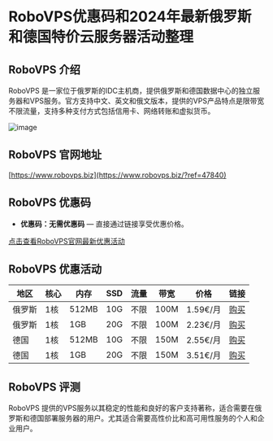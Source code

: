 # RoboVPS优惠码和2024年最新俄罗斯和德国特价云服务器活动整理

## RoboVPS 介绍
RoboVPS 是一家位于俄罗斯的IDC主机商，提供俄罗斯和德国数据中心的独立服务器和VPS服务。官方支持中文、英文和俄文版本，提供的VPS产品特点是限带宽不限流量，支持多种支付方式包括信用卡、网络转账和虚拟货币。

![image](https://github.com/qing6463/RoboVPS/assets/167746095/d7428284-17d6-408d-82ae-8611eb767cc4)

## RoboVPS 官网地址
[https://www.robovps.biz](https://www.robovps.biz/?ref=47840)

## RoboVPS 优惠码
- **优惠码：无需优惠码** — 直接通过链接享受优惠价格。

[点击查看RoboVPS官网最新优惠活动](https://www.robovps.biz/?ref=47840)

## RoboVPS 优惠活动
| 地区   | 核心 | 内存  | SSD  | 流量 | 带宽  | 价格       | 链接                                         |
|--------|------|-------|------|------|-------|------------|---------------------------------------------|
| 俄罗斯 | 1核  | 512MB | 10G  | 不限 | 100M  | 1.59€/月   | [购买](https://www.robovps.biz/?ref=47840)  |
| 俄罗斯 | 1核  | 1GB   | 20G  | 不限 | 100M  | 2.23€/月   | [购买](https://www.robovps.biz/?ref=47840)  |
| 德国   | 1核  | 512MB | 10G  | 不限 | 150M  | 2.55€/月   | [购买](https://www.robovps.biz/?ref=47840)  |
| 德国   | 1核  | 1GB   | 20G  | 不限 | 150M  | 3.51€/月   | [购买](https://www.robovps.biz/?ref=47840)  |

## RoboVPS 评测
RoboVPS 提供的VPS服务以其稳定的性能和良好的客户支持著称，适合需要在俄罗斯和德国部署服务器的用户。尤其适合需要高性价比和高可用性服务的个人和企业用户。
